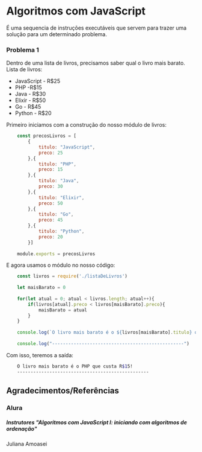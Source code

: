 # Algoritmos com JavaScript

 É uma sequencia de instruções executáveis que servem para trazer uma solução para um determinado problema.

### Problema 1
Dentro de uma lista de livros, precisamos saber qual o livro mais barato.
Lista de livros:
- JavaScript - R$25
- PHP -R$15
- Java - R$30
- Elixir - R$50
- Go - R$45
- Python - R$20

Primeiro iniciamos com a construção do nosso módulo de livros:
```javascript
    const precosLivros = [
        {
            titulo: "JavaScript",
            preco: 25
        },{
            titulo: "PHP",
            preco: 15
        },{
            titulo: "Java",
            preco: 30
        },{
            titulo: "Elixir",
            preco: 50
        },{
            titulo: "Go",
            preco: 45
        },{
            titulo: "Python",
            preco: 20
        }]
    
    module.exports = precosLivros
```
E agora usamos o módulo no nosso código:
```javascript
    const livros = require('./listaDeLivros')
    
    let maisBarato = 0
    
    for(let atual = 0; atual < livros.length; atual++){
        if(livros[atual].preco < livros[maisBarato].preco){
            maisBarato = atual
        }
    }
    
    console.log(`O livro mais barato é o ${livros[maisBarato].titulo} que custa R$${livros[maisBarato].preco}!`)
    
    console.log("-------------------------------------------------")
```
Com isso, teremos a saída:
```bash
    O livro mais barato é o PHP que custa R$15!
    -------------------------------------------------
```



## Agradecimentos/Referências
### Alura
##### Instrutores "Algoritmos com JavaScript I: iniciando com algoritmos de ordenação"
Juliana Amoasei